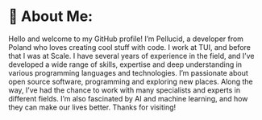 # 💫 About Me:
Hello and welcome to my GitHub profile! I’m Pellucid, a developer from Poland who loves creating cool stuff with code. I work at TUI, and before that I was at Scale. I have several years of experience in the field, and I’ve developed a wide range of skills, expertise and deep understanding in various programming languages and technologies. I’m passionate about open source software, programming and exploring new places. Along the way, I’ve had the chance to work with many specialists and experts in different fields. I’m also fascinated by AI and machine learning, and how they can make our lives better. Thanks for visiting!
